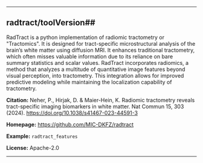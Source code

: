 
----------------------------------
## radtract/toolVersion##

RadTract is a python implementation of radiomic tractometry or "Tractomics". It is designed for tract-specific microstructural analysis of the brain’s white matter using diffusion MRI. It enhances traditional tractometry, which often misses valuable information due to its reliance on bare summary statistics and scalar values. RadTract incorporates radiomics, a method that analyzes a multitude of quantitative image features beyond visual perception, into tractometry. This integration allows for improved predictive modeling while maintaining the localization capability of tractometry.

**Citation:** Neher, P., Hirjak, D. & Maier-Hein, K. Radiomic tractometry reveals tract-specific imaging biomarkers in white matter. Nat Commun 15, 303 (2024). https://doi.org/10.1038/s41467-023-44591-3

**Homepage:** https://github.com/MIC-DKFZ/radtract

**Example:** `radtract_features`

**License:** Apache-2.0

----------------------------------
